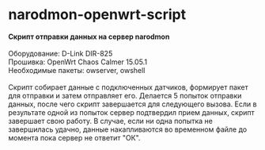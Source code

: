 # narodmon-openwrt-script
<b>Скрипт отправки данных на сервер narodmon</b><br/>
<br/>
Оборудование: D-Link DIR-825<br/>
Прошивка: OpenWrt Chaos Calmer 15.05.1<br/>
Необходимые пакеты: owserver, owshell<br/>
<br/>
Скрипт собирает данные с подключенных датчиков, формирует пакет для отправки и затем отправляет его. Делается 5 попыток отправки данных, после чего скрипт завершается для следующего вызова. Если в результате одной из попыток сервер подтвердил прием данных, скрипт завершает свою работу. В случае, если ни одна попытка не завершилась удачно, данные накапливаются во временном файле до момента пока сервер не ответит "ОК".
